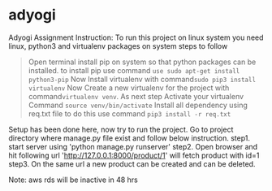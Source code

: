 # adyogi
Adyogi Assignment
Instruction: To run this project on linux system you need linux, python3 and virtualenv packages on system
steps to follow
> Open terminal
> install pip on system so that python packages can be installed.
  to install pip use command `use sudo apt-get install python3-pip`
> Now Install virtualenv with command`sudo pip3 install virtualenv`
> Now Create a new virtualenv for the project with command`virtualenv venv`.
> As next step Activate your virtualenv Command `source venv/bin/activate`
> Install all dependency using req.txt file
  to do this use command `pip3 install -r req.txt`
  
Setup has been done here, now try to run the project. Go to project directory where manage.py file exist and follow below instruction.
step1. start server using 'python manage.py runserver'
step2. Open browser and hit following url
  'http://127.0.0.1:8000/product/1' will fetch product with id=1
step3. On the same url a new product can be created and can be deleted.

Note: aws rds will be inactive in 48 hrs

